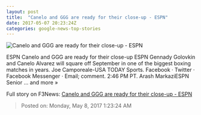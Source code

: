 ```yaml
---
layout: post
title:  "Canelo and GGG are ready for their close-up - ESPN"
date: 2017-05-07 20:23:24Z
categories: google-news-top-stories
---
```


![Canelo and GGG are ready for their close-up - ESPN](http://a1.espncdn.com/combiner/i?img=%2Fphoto%2F2017%2F0507%2Fr207553_1296x729_16%2D9.jpg)

ESPN Canelo and GGG are ready for their close-up ESPN Gennady Golovkin and Canelo Alvarez will square off September in one of the biggest boxing matches in years. Joe Camporeale-USA TODAY Sports. Facebook · Twitter · Facebook Messenger · Email; comment. 2:46 PM PT. Arash MarkaziESPN Senior ... and more »


Full story on F3News: [Canelo and GGG are ready for their close-up - ESPN](http://www.f3nws.com/n/kp4pYH)

> Posted on: Monday, May 8, 2017 1:23:24 AM
